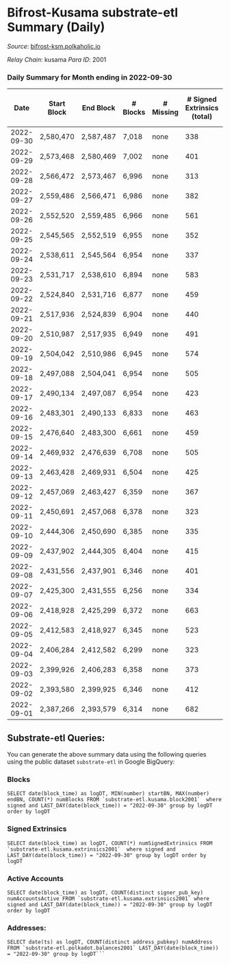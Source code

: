 # Bifrost-Kusama substrate-etl Summary (Daily)

_Source_: [bifrost-ksm.polkaholic.io](https://bifrost-ksm.polkaholic.io)

*Relay Chain*: kusama
*Para ID*: 2001



### Daily Summary for Month ending in 2022-09-30


| Date | Start Block | End Block | # Blocks | # Missing | # Signed Extrinsics (total) | # Active Accounts | # Addresses with Balances | # Events | # Transfers | # XCM Transfers In | # XCM Transfers Out |
| ---- | ----------- | --------- | -------- | --------- | --------------------------- | ----------------- | ------------------------- | -------- | ----------- | ------------------ | ------------------- |
| 2022-09-30 | 2,580,470 | 2,587,487 | 7,018 | none | 338 | 89 | 100,405 | 45,657 | 14,519 ($32,080.76) | 6 ($570.47) | 18 ($9,298.32) |
| 2022-09-29 | 2,573,468 | 2,580,469 | 7,002 | none | 401 | 91 |  | 46,256 | 14,637 ($121,624) | 15 ($8,028.05) | 18 ($7,388.08) |
| 2022-09-28 | 2,566,472 | 2,573,467 | 6,996 | none | 313 | 86 |  | 43,298 | 13,434 ($98,906.37) | 33 ($10,039.42) | 33 ($11,074.49) |
| 2022-09-27 | 2,559,486 | 2,566,471 | 6,986 | none | 382 | 100 |  | 46,234 | 14,648 ($61,426.38) | 27 ($6,973.77) | 37 ($35,358.19) |
| 2022-09-26 | 2,552,520 | 2,559,485 | 6,966 | none | 561 | 121 |  | 47,558 | 14,825 ($112,137) | 43 ($5,590.00) | 41 ($10,965.08) |
| 2022-09-25 | 2,545,565 | 2,552,519 | 6,955 | none | 352 | 84 |  | 43,300 | 13,351 ($81,590.11) | 30 ($7,733.66) | 30 ($9,223.59) |
| 2022-09-24 | 2,538,611 | 2,545,564 | 6,954 | none | 337 | 79 |  | 45,485 | 14,421 ($119,024) | 25 ($6,571.27) | 36 ($4,807.86) |
| 2022-09-23 | 2,531,717 | 2,538,610 | 6,894 | none | 583 | 103 |  | 45,057 | 13,618 ($185,400) | 46 ($16,652.36) | 48 ($16,497.46) |
| 2022-09-22 | 2,524,840 | 2,531,716 | 6,877 | none | 459 | 109 |  | 46,708 | 14,630 ($47,505.41) | 43 ($19,915.80) | 61 ($22,387.76) |
| 2022-09-21 | 2,517,936 | 2,524,839 | 6,904 | none | 440 | 85 |  | 44,145 | 13,362 ($56,275.42) | 48 ($13,616.13) | 49 ($9,590.49) |
| 2022-09-20 | 2,510,987 | 2,517,935 | 6,949 | none | 491 | 116 |  | 46,749 | 14,584 ($42,124.93) | 49 ($6,749.84) | 50 ($33,479.78) |
| 2022-09-19 | 2,504,042 | 2,510,986 | 6,945 | none | 574 | 132 | 100,347 | 45,260 | 13,587 ($37,500.35) | 52 ($12,338.04) | 56 ($16,563.33) |
| 2022-09-18 | 2,497,088 | 2,504,041 | 6,954 | none | 505 | 108 | 100,341 | 46,795 | 14,454 ($54,749.99) | 32 ($12,531.45) | 35 ($59,807.56) |
| 2022-09-17 | 2,490,134 | 2,497,087 | 6,954 | none | 423 | 106 | 100,333 | 45,877 | 14,330 ($19,070.31) | 23 ($1,968.25) | 28 ($3,656.27) |
| 2022-09-16 | 2,483,301 | 2,490,133 | 6,833 | none | 463 | 122 | 100,325 | 43,835 | 13,279 ($106,211) | 50 ($38,020.72) | 45 ($8,826.89) |
| 2022-09-15 | 2,476,640 | 2,483,300 | 6,661 | none | 459 | 112 | 100,311 | 43,235 | 13,195 ($55,805.43) | 23 ($5,586.59) | 24 ($1,342.19) |
| 2022-09-14 | 2,469,932 | 2,476,639 | 6,708 | none | 505 | 103 | 100,307 | 43,145 | 13,094 ($33,822.42) | 14 ($6,536.60) | 29 ($15,371.04) |
| 2022-09-13 | 2,463,428 | 2,469,931 | 6,504 | none | 425 | 120 |  | 42,019 | 12,889 ($141,958) | 20 ($14,916.69) | 34 ($15,308.37) |
| 2022-09-12 | 2,457,069 | 2,463,427 | 6,359 | none | 367 | 111 |  | 41,034 | 12,771 ($76,044.46) | 34 ($28,286.38) | 30 ($13,340.22) |
| 2022-09-11 | 2,450,691 | 2,457,068 | 6,378 | none | 323 | 94 |  | 38,434 | 11,573 ($33,956.06) | 14 ($2,973.82) | 26 ($10,647.06) |
| 2022-09-10 | 2,444,306 | 2,450,690 | 6,385 | none | 335 | 102 |  | 40,878 | 12,674 ($114,328) | 16 ($27,990.14) | 18 ($20,720.43) |
| 2022-09-09 | 2,437,902 | 2,444,305 | 6,404 | none | 415 | 110 | 100,277 | 41,444 | 12,734 ($36,144.36) | 22 ($5,705.05) | 32 ($25,477.76) |
| 2022-09-08 | 2,431,556 | 2,437,901 | 6,346 | none | 401 | 109 | 100,271 | 38,883 | 11,525 ($56,049.49) | 26 ($4,001.46) | 27 ($19,681.31) |
| 2022-09-07 | 2,425,300 | 2,431,555 | 6,256 | none | 334 | 107 | 100,268 | 40,391 | 12,663 ($197,438) | 23 ($41,487.20) | 26 ($29,586.98) |
| 2022-09-06 | 2,418,928 | 2,425,299 | 6,372 | none | 663 | 152 | 100,263 | 41,279 | 11,827 ($86,642.03) | 52 ($20,396.15) | 50 ($16,515.14) |
| 2022-09-05 | 2,412,583 | 2,418,927 | 6,345 | none | 523 | 141 | 100,260 | 42,275 | 12,986 ($95,601.04) | 33 ($17,066.20) | 31 ($13,261.40) |
| 2022-09-04 | 2,406,284 | 2,412,582 | 6,299 | none | 323 | 99 | 100,250 | 38,280 | 11,538 ($15,424.94) | 14 ($2,097.44) | 16 ($3,117.15) |
| 2022-09-03 | 2,399,926 | 2,406,283 | 6,358 | none | 373 | 99 | 100,244 | 41,081 | 12,661 ($43,257.96) | 13 ($12,345.96) | 9 ($4,546.73) |
| 2022-09-02 | 2,393,580 | 2,399,925 | 6,346 | none | 412 | 127 | 100,237 | 40,261 | 12,210 ($25,731.96) | 22 ($3,661.99) | 12 ($9,659.80) |
| 2022-09-01 | 2,387,266 | 2,393,579 | 6,314 | none | 682 | 194 | 100,233 | 42,587 | 12,362 ($93,235.66) | 25 ($9,853.06) | 28 ($12,272.63) |

## Substrate-etl Queries:
You can generate the above summary data using the following queries using the public dataset `substrate-etl` in Google BigQuery:


### Blocks
```
SELECT date(block_time) as logDT, MIN(number) startBN, MAX(number) endBN, COUNT(*) numBlocks FROM `substrate-etl.kusama.block2001`  where signed and LAST_DAY(date(block_time)) = "2022-09-30" group by logDT order by logDT
```


### Signed Extrinsics
```
SELECT date(block_time) as logDT, COUNT(*) numSignedExtrinsics FROM `substrate-etl.kusama.extrinsics2001`  where signed and LAST_DAY(date(block_time)) = "2022-09-30" group by logDT order by logDT
```


### Active Accounts
```
SELECT date(block_time) as logDT, COUNT(distinct signer_pub_key) numAccountsActive FROM `substrate-etl.kusama.extrinsics2001` where signed and LAST_DAY(date(block_time)) = "2022-09-30" group by logDT order by logDT
```


### Addresses:
```
SELECT date(ts) as logDT, COUNT(distinct address_pubkey) numAddress FROM `substrate-etl.polkadot.balances2001` LAST_DAY(date(block_time)) = "2022-09-30" group by logDT```

